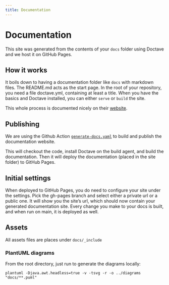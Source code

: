 ```yaml
---
title: Documentation
---
```


Documentation
=============

This site was generated from the contents of your `docs` folder using Doctave and we host it on GitHub Pages.

## How it works

It boils down to having a documentation folder like `docs` with markdown files. The README.md acts as the start page. In the root of your repository, you need a file doctave.yml, containing at least a title. When you have the basics and Doctave installed, you can either `serve` or `build` the site.

This whole process is documented nicely on their [website](https://cli.doctave.com/tutorial).

## Publishing

We are using the Github Action  [`generate-docs.yaml`](../.github/workflows/generate-docs.yaml) to build and publish the documentation website.

This will checkout the code, install Doctave on the build agent, and build the documentation. Then it will deploy the documentation (placed in the site folder) to GitHub Pages.

## Initial settings

When deployed to GitHub Pages, you do need to configure your site under the settings. Pick the gh-pages branch and select either a private url or a public one. It will show you the site’s url, which should now contain your generated documentation site. Every change you make to your docs is built, and when run on main, it is deployed as well.

## Assets

All assets files are places under `docs/_include`

### PlantUML diagrams

From the root directory, just run to generate the diagrams locally:

```shell
plantuml -Djava.awt.headless=true -v -tsvg -r -o ../diagrams "docs/**.puml"
```